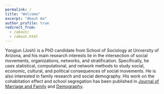 ```yaml
---
permalink: /
title: "Welcome"
excerpt: "About me"
author_profile: true
redirect_from: 
  - /about/
  - /about.html
---
```

Yongjun (Josh) is a PhD candidate from School of Sociology at University of Arizona, and his main research interests lie in the intersection of social movements, organizations, networks, and stratification. Specifically, he uses statistical, computational, and network methods to study social, economic, cultural, and political consequences of social movements. He is also interested in family research and social demography. His work on the cohabitation effect and school segregation has been published in [Journal of Marriage and Family](http://onlinelibrary.wiley.com/doi/10.1111/jomf.12419/full) and [Demography](https://doi.org/10.1007/s13524-017-0632-9).
